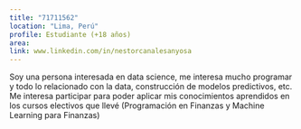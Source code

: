 ```yaml
---
title: "71711562"
location: "Lima, Perú"
profile: Estudiante (+18 años)
area: 
link: www.linkedin.com/in/nestorcanalesanyosa
---
```


Soy una persona interesada en data science, me interesa mucho programar y todo lo relacionado con la data, construcción de modelos predictivos, etc.
Me interesa participar para poder aplicar mis conocimientos aprendidos en los cursos electivos que llevé (Programación en Finanzas y Machine Learning para Finanzas)